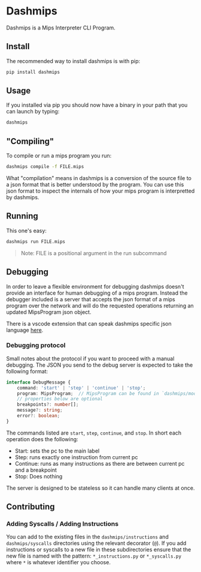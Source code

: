 # Dashmips

Dashmips is a Mips Interpreter CLI Program.

## Install

The recommended way to install dashmips is with pip:

```sh
pip install dashmips
```

## Usage

If you installed via pip you should now have a binary in your path that you can launch by typing:

```sh
dashmips
```

## "Compiling"

To compile or run a mips program you run:

```sh
dashmips compile -f FILE.mips
```

What "compilation" means in dashmips is a conversion of the source file to a json format that is better understood by the program. You can use this json format to inspect the internals of how your mips program is interpretted by dashmips.

## Running

This one's easy:

```sh
dashmips run FILE.mips
```

> Note: FILE is a positional argument in the run subcommand

## Debugging

In order to leave a flexible environment for debugging dashmips doesn't provide an interface for human debugging of a mips program. Instead the debugger included is a server that accepts the json format of a mips program over the network and will do the requested operations returning an updated MipsProgram json object.

There is a vscode extension that can speak dashmips specific json language [here](https://github.com/nbbeeken/dashmips-debugger).

### Debugging protocol

Small notes about the protocol if you want to proceed with a manual debugging. The JSON you send to the debug server is expected to take the following format:

```ts
interface DebugMessage {
    command: 'start' | 'step' | 'continue' | 'stop';
    program: MipsProgram;  // MipsProgram can be found in `dashmips/models.py`
    // properties below are optional
    breakpoints?: number[];
    message?: string;
    error?: boolean;
}
```

The commands listed are `start`, `step`, `continue`, and `stop`. In short each operation does the following:

- Start: sets the pc to the main label
- Step: runs exactly one instruction from current pc
- Continue: runs as many instructions as there are between current pc and a breakpoint
- Stop: Does nothing

The server is designed to be stateless so it can handle many clients at once.

## Contributing

### Adding Syscalls / Adding Instructions

You can add to the existing files in the `dashmips/instructions` and `dashmips/syscalls` directories using the relevant decorator (`@`).
If you add instructions or syscalls to a new file in these subdirectories ensure that the new file is named with the pattern: `*_instructions.py` or `*_syscalls.py` where `*` is whatever identifier you choose.
